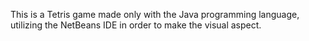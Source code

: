 This is a Tetris game made only with the Java programming language, utilizing the NetBeans IDE in order to make the visual aspect.
